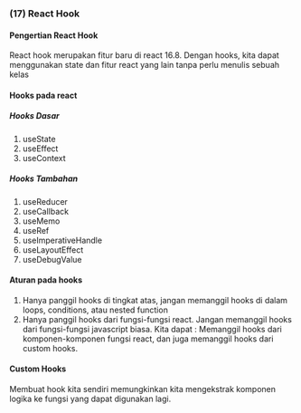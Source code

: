 ### (17) React Hook
#### Pengertian React Hook
React hook merupakan fitur baru di react 16.8. Dengan hooks, kita dapat menggunakan state dan fitur react yang lain tanpa perlu menulis sebuah kelas

#### Hooks pada react
##### Hooks Dasar
1. useState
2. useEffect
3. useContext

##### Hooks Tambahan
1. useReducer
2. useCallback
3. useMemo
4. useRef
5. useImperativeHandle
6. useLayoutEffect
7. useDebugValue

#### Aturan pada hooks
1. Hanya panggil hooks di tingkat atas, jangan memanggil hooks di dalam loops, conditions, atau nested function
2. Hanya panggil hooks dari fungsi-fungsi react. Jangan memanggil hooks dari fungsi-fungsi javascript biasa. Kita dapat : Memanggil hooks dari komponen-komponen fungsi react, dan juga memanggil hooks dari custom hooks.

#### Custom Hooks
Membuat hook kita sendiri memungkinkan kita mengekstrak komponen logika ke fungsi yang dapat digunakan lagi.
